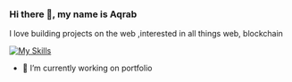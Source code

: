 ### Hi there 👋, **my name is Aqrab**
I love building projects on the web ,interested in all things web, blockchain

[![My Skills](https://skillicons.dev/icons?i=html,css,js,react,nodejs,mongodb,express,redux,ts,solidity,postman,git,figma&perline=5)](https://skillicons.dev)

- 🔭 I’m currently working on portfolio 

